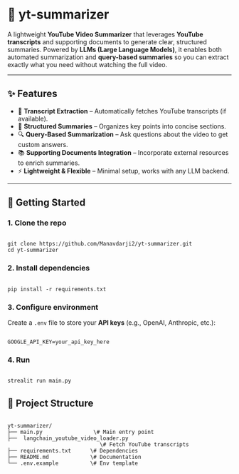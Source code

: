 # 🎥 yt-summarizer

A lightweight **YouTube Video Summarizer** that leverages **YouTube transcripts** and supporting documents to generate clear, structured summaries. Powered by **LLMs (Large Language Models)**, it enables both automated summarization and **query-based summaries** so you can extract exactly what you need without watching the full video.  

---

## ✨ Features

- 📄 **Transcript Extraction** – Automatically fetches YouTube transcripts (if available).  
- 📝 **Structured Summaries** – Organizes key points into concise sections.  
- 🔍 **Query-Based Summarization** – Ask questions about the video to get custom answers.  
- 📚 **Supporting Documents Integration** – Incorporate external resources to enrich summaries.  
- ⚡ **Lightweight & Flexible** – Minimal setup, works with any LLM backend.  

---

## 🚀 Getting Started

### 1. Clone the repo
```

git clone https://github.com/Manavdarji2/yt-summarizer.git
cd yt-summarizer

```

### 2. Install dependencies
```

pip install -r requirements.txt

```

### 3. Configure environment
Create a `.env` file to store your **API keys** (e.g., OpenAI, Anthropic, etc.):
```

GOOGLE_API_KEY=your_api_key_here

```

### 4. Run
```python

strealit run main.py

```


## 📂 Project Structure
```

yt-summarizer/
├── main.py                \# Main entry point
├──  langchain_youtube_video_loader.py 
                             \# Fetch YouTube transcripts
├── requirements.txt      \# Dependencies
├── README.md             \# Documentation
└── .env.example          \# Env template

```
